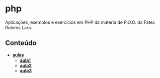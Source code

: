 # php
Aplicações, exemplos e exercícios em PHP da matéria de P.O.O. da Fatec Rubens Lara.

## Conteúdo

- __[aulas](aulas)__
    - __[aula1](aulas/aula1)__
    - __[aula2](aulas/aula2)__
    - __[aula3](aulas/aula3)__